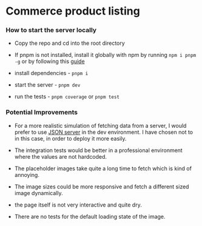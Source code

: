 # Commerce product listing
### How to start the server locally
* Copy the repo and cd into the root directory

* If pnpm is not installed, install it globally with npm by running `npm i pnpm -g` or by following this [guide](https://pnpm.io/installation)

* install dependencies -  `pnpm i`

* start the server -  `pnpm dev`

* run the tests -  `pnpm coverage` or `pnpm test`
### Potential Improvements
* For a more realistic simulation of fetching data from a server, I would prefer to use [JSON server](https://github.com/typicode/json-server)  in the dev environment. I have chosen not to in this case, in order to deploy it more easily.

* The integration tests would be better in a professional environment where the values are not hardcoded.

* The placeholder images take quite a long time to fetch which is kind of annoying.

* The image sizes could be more responsive and fetch a different sized image dynamically.

* the page itself is not very interactive and quite dry.

* There are no tests for the default loading state of the image.